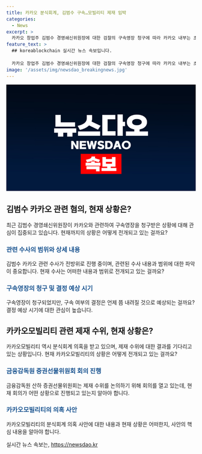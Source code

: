 ```yaml
---
title: 카카오 분식회계, 김범수 구속…모빌리티 제재 임박
categories:
  - News
excerpt: >
  카카오 창업주 김범수 경영쇄신위원장에 대한 검찰의 구속영장 청구에 따라 카카오 내부는 초긴장 상태. 김 위원장은 SM엔터 시세조종 혐의로 소환조사를 받았으며, 검찰은 영장 청구 이유로 SM엔터 인수와 관련된 시세조종 혐의를 적용하고 있다. 또한, 카카오모빌리티도 제재 수위 결과를 기다리고 있으며, 증권선물위원회는 회계 위반에 대한 제재 수위를 논의 중이나 결론이 나올 가능성은 낮아 보인다. SBS Biz 김한나报道.  카카오 창업주 경영쇄신위원장 SM엔터 시세조종 혐의로 구속영장 청구
feature_text: >
  ## koreablockchain 실시간 뉴스 속보입니다.

  카카오 창업주 김범수 경영쇄신위원장에 대한 검찰의 구속영장 청구에 따라 카카오 내부는 초긴장 상태. 김 위원장은 SM엔터 시세조종 혐의로 소환조사를 받았으며, 검찰은 영장 청구 이유로 SM엔터 인수와 관련된 시세조종 혐의를 적용하고 있다. 또한, 카카오모빌리티도 제재 수위 결과를 기다리고 있으며, 증권선물위원회는 회계 위반에 대한 제재 수위를 논의 중이나 결론이 나올 가능성은 낮아 보인다. SBS Biz 김한나报道.  카카오 창업주 경영쇄신위원장 SM엔터 시세조종 혐의로 구속영장 청구
image: '/assets/img/newsdao_breakingnews.jpg'
---
```


<p><img src="/assets/img/newsdao_breakingnews.jpg" alt="koreablockchain 속보" /></p>

<h2 data-ke-size="size26">김범수 카카오 관련 혐의, 현재 상황은?</h2>

<p data-ke-size="size16">최근 김범수 경영쇄신위원장이 카카오와 관련하여 구속영장을 청구받은 상황에 대해 관심이 집중되고 있습니다. 현재까지의 상황은 어떻게 전개되고 있는 걸까요?</p>

<h3><b><span style="color: #1a5490;">관련 수사의 범위와 상세 내용</span></b></h3>

<p data-ke-size="size16">김범수 카카오 관련 수사가 전방위로 진행 중이며, 관련된 수사 내용과 범위에 대한 파악이 중요합니다. 현재 수사는 어떠한 내용과 범위로 전개되고 있는 걸까요?</p>

<h3><b><span style="color: #1a5490;">구속영장의 청구 및 결정 예상 시기</span></b></h3>

<p data-ke-size="size16">구속영장이 청구되었지만, 구속 여부의 결정은 언제 쯤 내려질 것으로 예상되는 걸까요? 결정 예상 시기에 대한 관심이 높습니다.</p>

<h2 data-ke-size="size26">카카오모빌리티 관련 제재 수위, 현재 상황은?</h2>

<p data-ke-size="size16">카카오모빌리티 역시 분식회계 의혹을 받고 있으며, 제재 수위에 대한 결과를 기다리고 있는 상황입니다. 현재 카카오모빌리티의 상황은 어떻게 전개되고 있는 걸까요?</p>

<h3><b><span style="color: #1a5490;">금융감독원 증권선물위원회 회의 진행</span></b></h3>

<p data-ke-size="size16">금융감독원 산하 증권선물위원회는 제재 수위를 논의하기 위해 회의를 열고 있는데, 현재 회의가 어떤 상황으로 진행되고 있는지 알아야 합니다.</p>

<h3><b><span style="color: #1a5490;">카카오모빌리티의 의혹 사안</span></b></h3>

<p data-ke-size="size16">카카오모빌리티의 분식회계 의혹 사안에 대한 내용과 현재 상황은 어떠한지, 사안의 핵심 내용을 알아야 합니다.</p>
실시간 뉴스 속보는, <a href="https://newsdao.kr" rel="dofollow">https://newsdao.kr</a>



